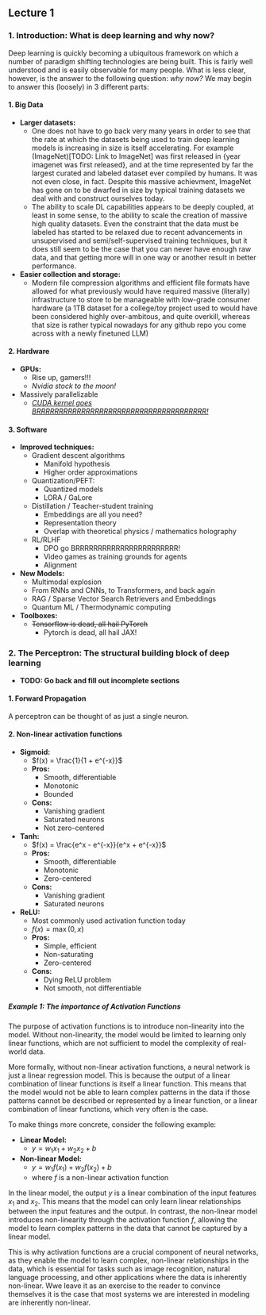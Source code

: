 ## Lecture 1
### 1. Introduction: What is deep learning and why now?
Deep learning is quickly becoming a ubiquitous framework on which a number of paradigm shifting technologies are being built. This is fairly well understood and is easily observable for many people. What is less clear, however, is the answer to the following question: *why now?*
We may begin to answer this (loosely) in 3 different parts:
#### 1. **Big Data**
- **Larger datasets:**
    - One does not have to go back very many years in order to see that the rate at which the  datasets being used to train deep learning models is increasing in size is itself accelerating. For example (ImageNet)[TODO: Link to ImageNet] was first released in {year imagenet was first released}, and at the time represented by far the largest curated and labeled dataset ever compiled by humans. It was not even close, in fact. Despite this massive achievment, ImageNet has gone on to be dwarfed in size by typical training datasets we deal with and construct ourselves today. 
    - The ability to scale DL capabilities appears to be deeply coupled, at least in some sense, to the ability to scale the creation of massive high quality datasets. Even the constraint that the data must be labeled has started to be relaxed due to recent advancements in unsupervised and semi/self-supervised training techniques, but it does still seem to be the case that you can never have enough raw data, and that getting more will in one way or another result in better performance.
- **Easier collection and storage:**
    - Modern file compression algorithms and efficient file formats have allowed for what previously would have required massive (literally) infrastructure to store to be manageable with low-grade consumer hardware (a 1TB dataset for a college/toy project used to would have been considered highly over-ambitous, and quite overkill, whereas that size is rather typical nowadays for any github repo you come across with a newly finetuned LLM)
#### 2. **Hardware**
- **GPUs:**
    - Rise up, gamers!!!
    - *Nvidia stock to the moon!*
- Massively parallelizable
    - <u>*CUDA kernel goes BRRRRRRRRRRRRRRRRRRRRRRRRRRRRRRRRRRRRRR!*</u>
#### 3. Software
- **Improved techniques:**
    - Gradient descent algorithms
        - Manifold hypothesis
        - Higher order approximations
    - Quantization/PEFT:
        - Quantized models
        - LORA / GaLore
    - Distillation / Teacher-student training
        - Embeddings are all you need?
        - Representation theory
        - Overlap with theoretical physics / mathematics holography
    - RL/RLHF
        - DPO go BRRRRRRRRRRRRRRRRRRRRRRR!
        - Video games as training grounds for agents
        - Alignment
- **New Models:**
    - Multimodal explosion
    - From RNNs and CNNs, to Transformers, and back again
    - RAG / Sparse Vector Search Retrievers and Embeddings
    - Quantum ML / Thermodynamic computing
- **Toolboxes:**
    - <s>Tensorflow is dead, all hail PyTorch</s>
        - Pytorch is dead, all hail JAX!
### 2. The Perceptron: The structural building block of deep learning
- **TODO: Go back and fill out incomplete sections**
#### 1. Forward Propagation
A perceptron can be thought of as just a single neuron.


#### 2. Non-linear activation functions
- **Sigmoid:**
    - $f(x) = \frac{1}{1 + e^{-x}}$
    - **Pros:**
        - Smooth, differentiable
        - Monotonic
        - Bounded
    - **Cons:**
        - Vanishing gradient
        - Saturated neurons
        - Not zero-centered
- **Tanh:**
    - $f(x) = \frac{e^x - e^{-x}}{e^x + e^{-x}}$
    - **Pros:**
        - Smooth, differentiable
        - Monotonic
        - Zero-centered
    - **Cons:**
        - Vanishing gradient
        - Saturated neurons
- **ReLU:**
    - Most commonly used activation function today
    - $f(x) = \max(0, x)$
    - **Pros:**
        - Simple, efficient
        - Non-saturating
        - Zero-centered
    - **Cons:**
        - Dying ReLU problem
        - Not smooth, not differentiable

##### Example 1: The importance of Activation Functions
The purpose of activation functions is to introduce non-linearity into the model. Without non-linearity, the model would be limited to learning only linear functions, which are not sufficient to model the complexity of real-world data.

More formally, without non-linear activation functions, a neural network is just a linear regression model. This is because the output of a linear combination of linear functions is itself a linear function. This means that the model would not be able to learn complex patterns in the data if those patterns cannot be described or represented by a linear function, or a linear combination of linear functions, which very often is the case.

To make things more concrete, consider the following example:
- **Linear Model:**
    - $y = w_1x_1 + w_2x_2 + b$
- **Non-linear Model:**
    - $y = w_1f(x_1) + w_2f(x_2) + b$
    - where $f$ is a non-linear activation function

In the linear model, the output $y$ is a linear combination of the input features $x_1$ and $x_2$. This means that the model can only learn linear relationships between the input features and the output. In contrast, the non-linear model introduces non-linearity through the activation function $f$, allowing the model to learn complex patterns in the data that cannot be captured by a linear model.

This is why activation functions are a crucial component of neural networks, as they enable the model to learn complex, non-linear relationships in the data, which is essential for tasks such as image recognition, natural language processing, and other applications where the data is inherently non-linear. Wwe leave it as an exercise to the reader to convince themselves it is the case that most systems we are interested in modeling are inherently non-linear.